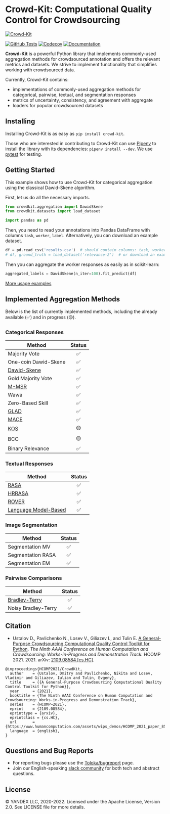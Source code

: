 # Crowd-Kit: Computational Quality Control for Crowdsourcing

[![Crowd-Kit](https://tlk.s3.yandex.net/crowd-kit/Crowd-Kit-GitHub.png)](https://github.com/Toloka/crowd-kit)

[![GitHub Tests][github_tests_badge]][github_tests_link]
[![Codecov][codecov_badge]][codecov_link]
[![Documentation][docs_badge]][docs_link]

[github_tests_badge]: https://github.com/Toloka/crowdlib/workflows/Tests/badge.svg?branch=main
[github_tests_link]: https://github.com/Toloka/crowdlib/actions?query=workflow:Tests
[codecov_badge]: https://codecov.io/gh/Toloka/crowd-kit/branch/main/graph/badge.svg
[codecov_link]: https://codecov.io/gh/Toloka/crowd-kit
[docs_badge]: https://img.shields.io/badge/docs-toloka.ai-1E2126
[docs_link]: https://toloka.ai/en/docs/crowd-kit/

**Crowd-Kit** is a powerful Python library that implements commonly-used aggregation methods for crowdsourced annotation and offers the relevant metrics and datasets. We strive to implement functionality that simplifies working with crowdsourced data.

Currently, Crowd-Kit contains:

* implementations of commonly-used aggregation methods for categorical, pairwise, textual, and segmentation responses
* metrics of uncertainty, consistency, and agreement with aggregate
* loaders for popular crowdsourced datasets

## Installing

Installing Crowd-Kit is as easy as `pip install crowd-kit`.

Those who are interested in contributing to Crowd-Kit can use [Pipenv](https://pipenv.pypa.io/) to install the library with its dependencies: `pipenv install --dev`. We use [pytest](https://pytest.org/) for testing.

## Getting Started

This example shows how to use Crowd-Kit for categorical aggregation using the classical Dawid-Skene algorithm.

First, let us do all the necessary imports.

````python
from crowdkit.aggregation import DawidSkene
from crowdkit.datasets import load_dataset

import pandas as pd
````

Then, you need to read your annotations into Pandas DataFrame with columns `task`, `worker`, `label`. Alternatively, you can download an example dataset.

````python
df = pd.read_csv('results.csv')  # should contain columns: task, worker, label
# df, ground_truth = load_dataset('relevance-2')  # or download an example dataset
````

Then you can aggregate the worker responses as easily as in scikit-learn:

````python
aggregated_labels = DawidSkene(n_iter=100).fit_predict(df)
````

[More usage examples](https://github.com/Toloka/crowd-kit/tree/main/examples)

## Implemented Aggregation Methods

Below is the list of currently implemented methods, including the already available (✅) and in progress (🟡).

### Categorical Responses

|Method|Status|
|-|:-:|
|Majority Vote|✅|
|One-coin Dawid-Skene|✅|
|[Dawid-Skene](https://doi.org/10.2307/2346806)|✅|
|Gold Majority Vote|✅|
|[M-MSR](https://proceedings.neurips.cc/paper/2020/hash/f86890095c957e9b949d11d15f0d0cd5-Abstract.html)|✅|
|Wawa|✅|
|Zero-Based Skill|✅|
|[GLAD](https://papers.nips.cc/paper/3644-whose-vote-should-count-more-optimal-integration-of-labels-from-labelers-of-unknown-expertise.pdf)|✅|
|[MACE](https://aclanthology.org/N13-1132.pdf)|✅|
|[KOS](https://papers.nips.cc/paper/2011/file/c667d53acd899a97a85de0c201ba99be-Paper.pdf)|🟡|
|BCC|🟡|
|Binary Relevance|✅|

### Textual Responses

|Method|Status|
|-|:-:|
|[RASA](https://doi.org/10.18653/v1/D19-5904)|✅|
|[HRRASA](https://doi.org/10.1145/3397271.3401239)|✅|
|[ROVER](https://ieeexplore.ieee.org/document/659110)|✅|
|[Language Model-Based](https://datasets-benchmarks-proceedings.neurips.cc/paper/2021/hash/65ded5353c5ee48d0b7d48c591b8f430-Abstract-round1.html)|✅|

### Image Segmentation

|Method|Status|
|-|:-:|
|Segmentation MV|✅|
|Segmentation RASA|✅|
|Segmentation EM|✅|

### Pairwise Comparisons

|Method|Status|
|-|:-:|
|[Bradley-Terry](https://doi.org/10.2307/2334029)|✅|
|Noisy Bradley-Terry|✅|

## Citation

* Ustalov D., Pavlichenko N., Losev V., Giliazev I., and Tulin E. [A General-Purpose Crowdsourcing Computational Quality Control Toolkit for Python](https://www.humancomputation.com/assets/wips_demos/HCOMP_2021_paper_85.pdf). *The Ninth AAAI Conference on Human Computation and Crowdsourcing: Works-in-Progress and Demonstration Track.* HCOMP 2021. 2021. arXiv: [2109.08584 [cs.HC]](https://arxiv.org/abs/2109.08584).

```(bibtex)
@inproceedings{HCOMP2021/CrowdKit,
  author    = {Ustalov, Dmitry and Pavlichenko, Nikita and Losev, Vladimir and Giliazev, Iulian and Tulin, Evgeny},
  title     = {{A General-Purpose Crowdsourcing Computational Quality Control Toolkit for Python}},
  year      = {2021},
  booktitle = {The Ninth AAAI Conference on Human Computation and Crowdsourcing: Works-in-Progress and Demonstration Track},
  series    = {HCOMP~2021},
  eprint    = {2109.08584},
  eprinttype = {arxiv},
  eprintclass = {cs.HC},
  url       = {https://www.humancomputation.com/assets/wips_demos/HCOMP_2021_paper_85.pdf},
  language  = {english},
}
```

## Questions and Bug Reports

* For reporting bugs please use the [Toloka/bugreport](https://github.com/Toloka/crowdlib/issues) page.
* Join our English-speaking [slack community](https://toloka.ai/community) for both tech and abstract questions.

## License

© YANDEX LLC, 2020-2022. Licensed under the Apache License, Version 2.0. See LICENSE file for more details.
